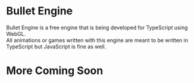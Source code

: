 # Bullet Engine
Bullet Engine is a free engine that is being developed for TypeScript using WebGL.<br>
All animations or games written with this engine are meant to be written in TypeScript but JavaScript is fine as well.

# More Coming Soon
